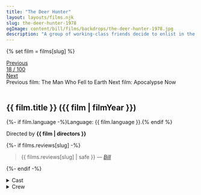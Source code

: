 ```yaml
---
title: "The Deer Hunter"
layout: layouts/films.njk
slug: the-deer-hunter-1978
ogImage: content/bill/films/backdrops/the-deer-hunter-1978.jpg
description: "A group of working-class friends decide to enlist in the Army during the Vietnam War and finds it to be hellish chaos -- not the noble venture they imagined. Before they left, Steven married his pregnant girlfriend -- and Michael and Nick were in love with the same woman. But all three are different men upon their return."
---
```


{% set film = films[slug] %}

<nav class="films">
  <div class="prev">
    <a href="../the-man-who-fell-to-earth-1976"><i class="fa-solid fa-chevron-left fa-xs"></i> Previous</a>
  </div>
  <div>
    <a class="simple" href="../">18 / 100</a>
  </div>
  <div class="next">
    <a href="../apocalypse-now-1979">Next <i class="fa-solid fa-chevron-right fa-xs"></i></a>
  </div>
  <div class="hint">
    <span class="prev-hint">
      <span class="sr-only">Previous film:</span>
      The Man Who Fell to Earth
    </span>
    <span class="next-hint">
      <span class="sr-only">Next film:</span>
      Apocalypse Now
    </span>
  </div>
</nav>

<article class="film slug-the-deer-hunter-1978">
  <div class="backdrop-and-poster">
    <img class="poster" src="../films/posters/{{ slug }}.jpg" alt="">
    <img class="backdrop" src="../films/backdrops/{{ slug }}.jpg" alt="">
  </div>

  <h1>{{ film.title }} ({{ film | filmYear }})</h1>

  <p>
    {%- if film.language -%}Language: {{ film.language }}.{% endif %}
    
  </p>

  <p class="director">
    Directed by <strong>{{ film | directors }}</strong>
  </p>

  {%- if films.reviews[slug] -%}
    <blockquote> 
      {{ films.reviews[slug] | safe }} <em>—&nbsp;<a href="/bill">Bill</a></em>
    </blockquote> 
  {%- endif -%}

  <section class="film-detail">
    <div>
      <details>
        <summary>
          <i class="fa-solid fa-masks-theater"></i>
          Cast
        </summary>
        <ul>
          {%- for cast in film.credits.cast -%}
            <li>
              {{ cast.name }} as <em>{{ cast.character }}</em>
            </li>
          {%- endfor -%}
        </ul>
      </details>
      <details>
        <summary>
          <i class="fa-solid fa-clapperboard"></i>
          Crew
        </summary>
        <ul>
          {%- for crew in film.credits.crew -%}
            <li>
              {{ crew.name }} &mdash; <em>{{ crew.job }}</em>
            </li>
          {%- endfor -%}
        </ul>
      </details>
    </div>
  </section>
</article>
